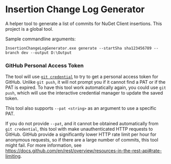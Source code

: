 # Insertion Change Log Generator

A helper tool to generate a list of commits for NuGet Client insertions.
This project is a global tool.

Sample commandline arguments:

```console
InsertionChangeLogGenerator.exe generate --startSha sha123456789 --branch dev --output D:\Output
```

### GitHub Personal Access Token

The tool will use [`git credential`](https://git-scm.com/docs/git-credential) to try to get a personal access token for GitHub. Unlike `git push`, it will not prompt you if it cannot find a PAT or if the PAT is expired. To have this tool work automatically again, you could use `git push`, which will use the interactive credential manager to update the saved token.

This tool also supports `--pat <string>` as an argument to use a specific PAT.

If you do not provide `--pat`, and it cannot be obtained automatically from `git credential`, this tool with make unauthenticated HTTP requests to GitHub. GitHub provide a significantly lower HTTP rate limit per hour for anonymous requests, so if there are a large number of commits, this tool might fail. For more information, see https://docs.github.com/en/rest/overview/resources-in-the-rest-api#rate-limiting.

